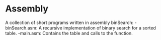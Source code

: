 # Assembly
A collection of short programs written in assembly
binSearch: -binSearch.asm: A recursive implementation of binary search for a sorted table. -main.asm: Contains the table and calls to the function.
